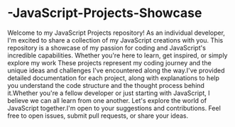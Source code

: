 # -JavaScript-Projects-Showcase
Welcome to my JavaScript Projects repository! As an individual developer, I'm excited to share a collection of my JavaScript creations with you. This repository is a showcase of my passion for coding and JavaScript's incredible capabilities. Whether you're here to learn, get inspired, or simply explore my work
These projects represent my coding journey and the unique ideas and challenges I've encountered along the way.I've provided detailed documentation for each project, along with explanations to help you understand the code structure and the thought process behind it.Whether you're a fellow developer or just starting with JavaScript, I believe we can all learn from one another. Let's explore the world of JavaScript together.I'm open to your suggestions and contributions. Feel free to open issues, submit pull requests, or share your ideas.
